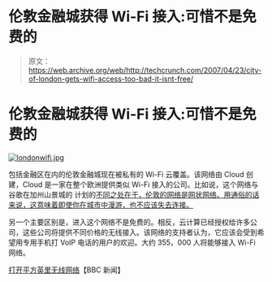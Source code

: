 # 伦敦金融城获得 Wi-Fi 接入:可惜不是免费的

> 原文：<https://web.archive.org/web/http://techcrunch.com/2007/04/23/city-of-london-gets-wifi-access-too-bad-it-isnt-free/>

# 伦敦金融城获得 Wi-Fi 接入:可惜不是免费的

[![londonwifi.jpg](img/0c551ce85b3cdeb64b1c12def696f64f.png)](https://web.archive.org/web/20201020211159/http://old.crunchgear.com/wp-content/uploads/londonwifi.jpg "londonwifi.jpg")

包括金融区在内的伦敦金融城现在被私有的 Wi-Fi 云覆盖。该网络由 Cloud 创建，Cloud 是一家在整个欧洲提供类似 Wi-Fi 接入的公司。比如说，这个网络与谷歌在加州山景城的 计划的[不同之处在于，伦敦的网络是网状网络。用通俗的话来说，这意味着即使你在城市中漫游，也不应该失去连接。](https://web.archive.org/web/20201020211159/https://crunchbase.com/organization/google)

另一个主要区别是，进入这个网络不是免费的。相反，云计算已经授权给许多公司，这些公司将提供不同价格的无线接入。该网络的支持者认为，它应该会受到希望用专用手机打 VoIP 电话的用户的欢迎。大约 355，000 人将能够接入 Wi-Fi 网络。

[打开平方英里无线网络](https://web.archive.org/web/20201020211159/http://news.bbc.co.uk/2/hi/technology/6577307.stm)【BBC 新闻】